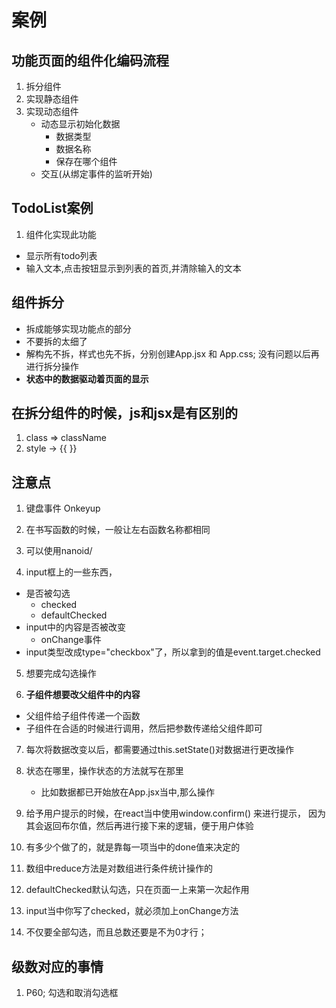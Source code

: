 # 案例
## 功能页面的组件化编码流程
1. 拆分组件
2. 实现静态组件
3. 实现动态组件
    - 动态显示初始化数据
        - 数据类型
        - 数据名称
        - 保存在哪个组件
    - 交互(从绑定事件的监听开始)

## TodoList案例
1. 组件化实现此功能
- 显示所有todo列表
- 输入文本,点击按钮显示到列表的首页,并清除输入的文本

## 组件拆分
- 拆成能够实现功能点的部分
- 不要拆的太细了
- 解构先不拆，样式也先不拆，分别创建App.jsx 和 App.css; 没有问题以后再进行拆分操作
- **状态中的数据驱动着页面的显示**

## 在拆分组件的时候，js和jsx是有区别的
1. class => className
2. style -> {{ }}

## 注意点
1. 键盘事件 Onkeyup

2. 在书写函数的时候，一般让左右函数名称都相同

3. 可以使用nanoid/

4. input框上的一些东西，
- 是否被勾选
    - checked
    - defaultChecked 
- input中的内容是否被改变
    - onChange事件
- input类型改成type="checkbox"了，所以拿到的值是event.target.checked

5. 想要完成勾选操作

6. **子组件想要改父组件中的内容**
- 父组件给子组件传递一个函数
- 子组件在合适的时候进行调用，然后把参数传递给父组件即可

7. 每次将数据改变以后，都需要通过this.setState()对数据进行更改操作

8. 状态在哪里，操作状态的方法就写在那里
    - 比如数据都已开始放在App.jsx当中,那么操作

9. 给予用户提示的时候，在react当中使用window.confirm() 来进行提示，
因为其会返回布尔值，然后再进行接下来的逻辑，便于用户体验

10. 有多少个做了的，就是靠每一项当中的done值来决定的

11. 数组中reduce方法是对数组进行条件统计操作的

12. defaultChecked默认勾选，只在页面一上来第一次起作用

13. input当中你写了checked，就必须加上onChange方法

14. 不仅要全部勾选，而且总数还要是不为0才行；
## 级数对应的事情
1. P60; 勾选和取消勾选框



